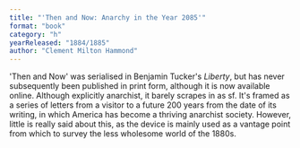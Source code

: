 ```yaml
---
title: "'Then and Now: Anarchy in the Year 2085'"
format: "book"
category: "h"
yearReleased: "1884/1885"
author: "Clement Milton Hammond"
---
```

'Then and Now' was serialised in Benjamin Tucker's _Liberty_, but has never subsequently been published in print form, although it is now available online. Although explicitly anarchist, it barely scrapes in as sf. It's framed as a series of letters from a visitor to a future 200 years from the date of its writing, in which America has become a thriving anarchist society. However, little is really said about this, as the device is mainly used as a vantage point from which to survey the less wholesome world of the 1880s.
